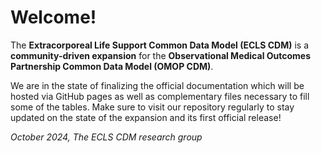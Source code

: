 # Welcome!

The **Extracorporeal Life Support Common Data Model (ECLS CDM)** is a
**community-driven expansion** for the **Observational Medical Outcomes
Partnership Common Data Model (OMOP CDM)**.

We are in the state of finalizing the official documentation which will
be hosted via GitHub pages as well as complementary files necessary to
fill some of the tables. Make sure to visit our repository regularly
to stay updated on the state of the expansion and its first official release!

*October 2024, The ECLS CDM research group*
